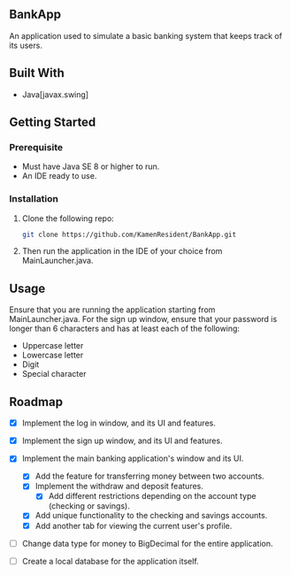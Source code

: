 ## BankApp

An application used to simulate a basic banking system that keeps track of its users.

## Built With

* Java[javax.swing]

## Getting Started

### Prerequisite

* Must have Java SE 8 or higher to run.
* An IDE ready to use.

### Installation

1. Clone the following repo:

   ```sh
   git clone https://github.com/KamenResident/BankApp.git
   ```

2. Then run the application in the IDE of your choice from MainLauncher.java.

## Usage

Ensure that you are running the application starting from MainLauncher.java.
For the sign up window, ensure that your password is longer than 6 characters and has at least each of the following:

* Uppercase letter
* Lowercase letter
* Digit
* Special character

## Roadmap

- [x] Implement the log in window, and its UI and features.
- [x] Implement the sign up window, and its UI and features.
- [x] Implement the main banking application's window and its UI.
  - [x] Add the feature for transferring money between two accounts.
  - [x] Implement the withdraw and deposit features.
    - [x] Add different restrictions depending on the account type (checking or savings).
  - [x] Add unique functionality to the checking and savings accounts.
  - [x] Add another tab for viewing the current user's profile.
- [ ] Change data type for money to BigDecimal for the entire application.
- [ ] Create a local database for the application itself.

